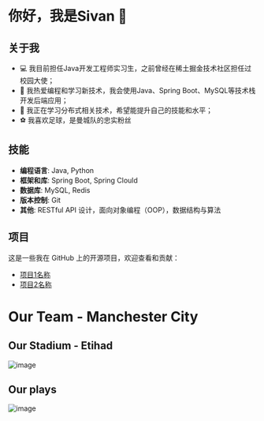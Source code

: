 # 你好，我是Sivan 👋

## 关于我

- 💻 我目前担任Java开发工程师实习生，之前曾经在稀土掘金技术社区担任过校园大使；
- 🚀 我热爱编程和学习新技术，我会使用Java、Spring Boot、MySQL等技术栈开发后端应用；
- 🌱 我正在学习分布式相关技术，希望能提升自己的技能和水平；
- ⚽ 我喜欢足球，是曼城队的忠实粉丝

## 技能

- **编程语言**: Java, Python
- **框架和库**: Spring Boot, Spring Clould
- **数据库**: MySQL, Redis
- **版本控制**: Git
- **其他**: RESTful API 设计，面向对象编程（OOP），数据结构与算法

## 项目

这是一些我在 GitHub 上的开源项目，欢迎查看和贡献：

- [项目1名称](链接)
- [项目2名称](链接)

# Our Team - Manchester City

## Our Stadium - Etihad

![image](https://github.com/xiaoxinxing66/xiaoxinxing66/assets/93857716/3dc8cc6b-9c1b-477e-ba76-24f11aa42920)


## Our plays
![image](https://github.com/xiaoxinxing66/xiaoxinxing66/assets/93857716/bc177d04-2244-4be5-bc73-76eed3e91f0f)
